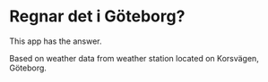 Regnar det i Göteborg?
======================

This app has the answer.

Based on weather data from weather station located on Korsvägen, Göteborg.
